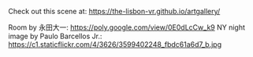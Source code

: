 Check out this scene at: https://the-lisbon-vr.github.io/artgallery/

Room by 永田大一: https://poly.google.com/view/0E0dLcCw_k9
NY night image by Paulo Barcellos Jr.: https://c1.staticflickr.com/4/3626/3599402248_fbdc61a6d7_b.jpg

